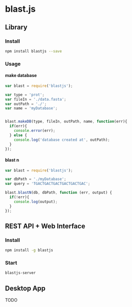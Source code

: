 # blast.js

## Library
### Install

```bash
npm install blastjs --save
```

### Usage
#### make database

```javascript
var blast = require('blastjs');

var type = 'prot';
var fileIn = './data.fasta';
var outPath = './';
var name = 'myDatabase';


blast.makeDB(type, fileIn, outPath, name, function(err){
  if(err){
    console.error(err);   
  } else {
    console.log('database created at', outPath);
  }
});
```

#### blast n
```javascript
var blast = require('blastjs');

var dbPath = './myDatabase';
var query = 'TGACTGACTGACTGACTGACTGAC';

blast.blastN(db, dbPath, function (err, output) {
  if(!err){
    console.log(output);
  }
});

```


## REST API + Web Interface
### Install
```bash
npm install -g blastjs
```

### Start
```bash
blastjs-server
```


## Desktop App
TODO